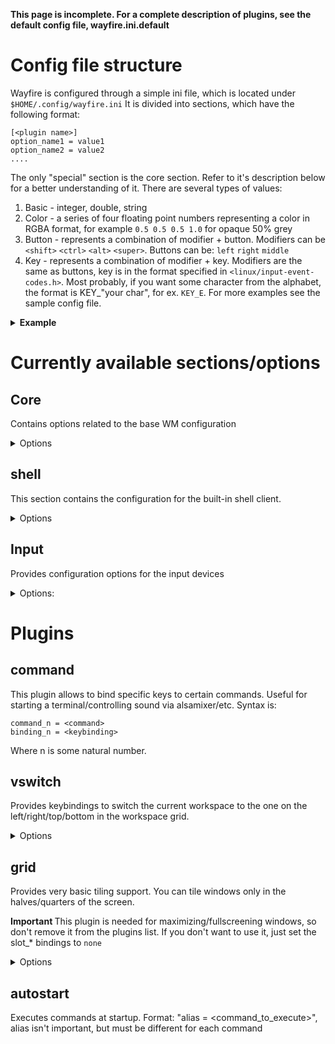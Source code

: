
<b> This page is incomplete. For a complete description of plugins, see the default config file, wayfire.ini.default </b>

# Config file structure
Wayfire is configured through a simple ini file, which is located under `$HOME/.config/wayfire.ini`
It is divided into sections, which have the following format:

    [<plugin name>]
    option_name1 = value1
    option_name2 = value2
    ....

The only "special" section is the core section. Refer to it's description below for a better understanding of it.
There are several types of values:

1. Basic - integer, double, string
2. Color - a series of four floating point numbers representing a color in RGBA format, for example `0.5 0.5 0.5 1.0` for opaque 50% grey
3. Button - represents a combination of modifier + button. Modifiers can be `<shift>` `<ctrl>` `<alt>` `<super>`. Buttons can be: `left` `right` `middle`
4. Key - represents a combination of modifier + key. Modifiers are the same as buttons, key is in the format specified in `<linux/input-event-codes.h>`. Most probably, if you want some character from the alphabet, the format is KEY_"your char", for ex. `KEY_E`. For more examples see the sample config file.

<details>
<summary>
<b>Example</b>
</summary>

```
[core]
plugins = viewport_impl move resize command vswitch switcher grid expo animate oswitch backlight rotator cube
vwidth = 3
vheight = 3
xkb_layout = us,bg
xkb_variant = ,phonetic
xkb_option = grp:win_space_toggle

[shell]
background = /home/ilex/Downloads/phoenix6.png
color_temp_enabled = 1
day_start = 06:30
day_end = 20:00
day_temperature = 5700
night_temperature = 4500

[command]
command_1 = bemenu-run
binding_1 = <super> KEY_D
command_2 = terminator
binding_2 = <super> KEY_T
command_3 = amixer -q sset Master 5%+
binding_3 = KEY_VOLUMEUP
command_4 = amixer -q sset Master 5%-
binding_4 = KEY_VOLUMEDOWN

[vswitch]
binding_left = <super> KEY_DOWN
binding_right = <super> KEY_KP0
binding_up = <super> KEY_RIGHTSHIFT
binding_down = <super> KEY_RIGHT
duration = 300

[grid]
duration = 180

[move]
enable_snap = 1

[switcher]
duration = 180

[backlight]
backend = intel

[expo]
duration = 300
offset = 0

[rotator]
rotate_up = <ctrl> <alt> KEY_RIGHTSHIFT
rotate_down = <ctrl> <alt> KEY_RIGHT
rotate_left = <ctrl> <alt> KEY_DOWN
rotate_right = <ctrl> <alt> KEY_KP0

[cube]
light = 1
deform = 1
```
</details>

# Currently available sections/options
## Core

Contains options related to the base WM configuration

<details>
<summary>
Options
</summary>

`plugins`

A list of space separated plugins to be loaded for each output.

`vwidth/vheight`

By default the workspaces are arranged in a grid, whose dimensions are controled with these options.

Default values: 3 3

`run_panel`

Whether to start built-in desktop client(provides background and the panel at the top)

Default: 1

`shadersrc/plugin_path_prefix`
You normally shouldn't touch these. They indicate the path to shaders used for rendering in GLES and the path to plugins.
</details>

## shell
This section contains the configuration for the built-in shell client.

<details>
<summary>Options</summary>
`background`

The path to background, which must be in png format

`color_temp_enabled`

Enable/disable gamma adjustment according to the time of day. Similar to redshift/f.lux
Default: 1

`day_start/day_end`

Time in hh:mm format, the times between which the day color temperature should be used.
Default: day_start = 06:30 day_end = 20:00

`day_temperature/night_temperature`

Screen color temperature in kelvins for the corresponding period of day
Default: 6500, 4500

</details>

## Input
Provides configuration options for the input devices

<details>
<summary>Options:</summary>

`xkb_layout/xkb_variant/xkb_option/xkb_model/xkb_rule`

These describe the corresponding xkb options, they follow the same format which is used for setxkbmap

Default is empty

`kb_repeat_rate/kb_repeat_delay`

Control the behavior of continuous keypress.

Default: 40/400

`tap_to_click`
`disable_while_typing`
`natural_scroll`
</details>

# Plugins

## command

This plugin allows to bind specific keys to certain commands. Useful for starting a terminal/controlling sound via alsamixer/etc.
Syntax is:

```
command_n = <command>
binding_n = <keybinding>
```

Where n is some natural number.

## vswitch

Provides keybindings to switch the current workspace to the one on the left/right/top/bottom in the workspace grid.

<details>
<summary>Options</summary>

`binding_left/right/up/down`

Keybinding for the corresponding direction

`duration`

Duration, in milliseconds, of the animation.
</details>

## grid

Provides very basic tiling support. You can tile windows only in the halves/quarters of the screen.

<b> Important </b> This plugin is needed for maximizing/fullscreening windows, so don't remove it from the plugins list. If you
don't want to use it, just set the slot_* bindings to `none`

<details>
<summary>Options</summary>

`slot_{bl, br, tl, tr, t, b, r, l, c}`

Keybinding to move currently focused window to the corresponding slot. b - bottom, l - left, etc. bl means combination of bottom and left(quarter of the screen), c - center the window, i.e maximize it
Default values:
Ctrl + Alt + keypad numbers, there for example <ctrl><alt>KEY_KP7 (which is at the top-left) corresponds to the tl slot.

 `duration`

Animation duration in msecs.
</details>

## autostart
Executes commands at startup. Format: "alias = <command_to_execute>", alias isn't important, but must be different for each command

## 


